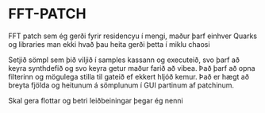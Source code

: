 # FFT-PATCH
FFT patch sem ég gerði fyrir residencyu í mengi, maður þarf einhver Quarks og libraries man ekki hvað þau heita gerði þetta í miklu chaosi

Setjið sömpl sem þið viljið í samples kassann og executeið, svo þarf að keyra synthdefið og svo keyra getur maður farið að vibea. Það þarf að opna filterinn og mögulega stilla til gateið ef ekkert hljóð kemur. Það er hægt að breyta fjölda og heitunum á sömplunum í GUI partinum af patchinum.

Skal gera flottar og betri leiðbeiningar þegar ég nenni

